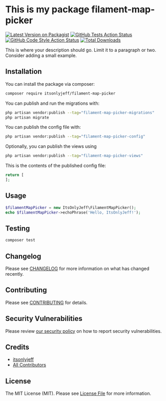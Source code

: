 # This is my package filament-map-picker

[![Latest Version on Packagist](https://img.shields.io/packagist/v/itsonlyjeff/filament-map-picker.svg?style=flat-square)](https://packagist.org/packages/itsonlyjeff/filament-map-picker)
[![GitHub Tests Action Status](https://img.shields.io/github/actions/workflow/status/itsonlyjeff/filament-map-picker/run-tests.yml?branch=main&label=tests&style=flat-square)](https://github.com/itsonlyjeff/filament-map-picker/actions?query=workflow%3Arun-tests+branch%3Amain)
[![GitHub Code Style Action Status](https://img.shields.io/github/actions/workflow/status/itsonlyjeff/filament-map-picker/fix-php-code-style-issues.yml?branch=main&label=code%20style&style=flat-square)](https://github.com/itsonlyjeff/filament-map-picker/actions?query=workflow%3A"Fix+PHP+code+styling"+branch%3Amain)
[![Total Downloads](https://img.shields.io/packagist/dt/itsonlyjeff/filament-map-picker.svg?style=flat-square)](https://packagist.org/packages/itsonlyjeff/filament-map-picker)



This is where your description should go. Limit it to a paragraph or two. Consider adding a small example.

## Installation

You can install the package via composer:

```bash
composer require itsonlyjeff/filament-map-picker
```

You can publish and run the migrations with:

```bash
php artisan vendor:publish --tag="filament-map-picker-migrations"
php artisan migrate
```

You can publish the config file with:

```bash
php artisan vendor:publish --tag="filament-map-picker-config"
```

Optionally, you can publish the views using

```bash
php artisan vendor:publish --tag="filament-map-picker-views"
```

This is the contents of the published config file:

```php
return [
];
```

## Usage

```php
$filamentMapPicker = new ItsOnlyJeff\FilamentMapPicker();
echo $filamentMapPicker->echoPhrase('Hello, ItsOnlyJeff!');
```

## Testing

```bash
composer test
```

## Changelog

Please see [CHANGELOG](CHANGELOG.md) for more information on what has changed recently.

## Contributing

Please see [CONTRIBUTING](.github/CONTRIBUTING.md) for details.

## Security Vulnerabilities

Please review [our security policy](../../security/policy) on how to report security vulnerabilities.

## Credits

- [itsonlyjeff](https://github.com/itsonlyjeff)
- [All Contributors](../../contributors)

## License

The MIT License (MIT). Please see [License File](LICENSE.md) for more information.
